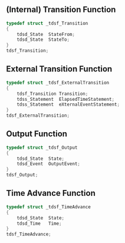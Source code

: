 ## (Internal) Transition Function
```c
typedef struct _tdsf_Transition
{
	tdsd_State	StateFrom;
	tdsd_State	StateTo;
}
tdsf_Transition;
```

## External Transition Function
```c
typedef struct _tdsf_ExternalTransition
{
	tdsf_Transition	Transition;
	tdss_Statement	ElapsedTimeStatement;
	tdss_Statement	eXternalEventStatement;
}
tdsf_ExternalTransition;
```

## Output Function
```c
typedef struct _tdsf_Output
{
	tdsd_State	State;
	tdsd_Event	OutputEvent;
}
tdsf_Output;
```

## Time Advance Function
```c
typedef struct _tdsf_TimeAdvance
{
	tdsd_State	State;
	tdsd_Time	Time;
}
tdsf_TimeAdvance;
```
